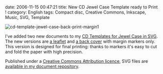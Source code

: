 date: 2006-11-15 00:47:21
title: New CD Jewel Case Template ready to Print !
category: English
tags: Compact disc, Creative Commons, Inkscape, Music, SVG, Template

![cd-template-jewel-case-back-print-margin1](/uploads/2006/cd-template-jewel-case-back-print-margin1.png)

I've added two new documents to my [CD Templates for Jewel Case in SVG](http://kevin.deldycke.com/2006/09/cd-templates-for-jewel-case-in-svg/). The new versions are [a leaflet](http://kevin.deldycke.com/documents/cd-template-jewel-case-leaflet-print-margin.svg) and [a back cover](http://kevin.deldycke.com/documents/cd-template-jewel-case-back-print-margin.svg) with margin markers only. This version is designed for final printing: thanks to markers it's easy to cut and fold the paper with high precision.

Published under a [Creative Commons Attribution licence](http://creativecommons.org/licenses/by/2.5/), SVG files are [available in my document repository](http://kevin.deldycke.com/documents/).
